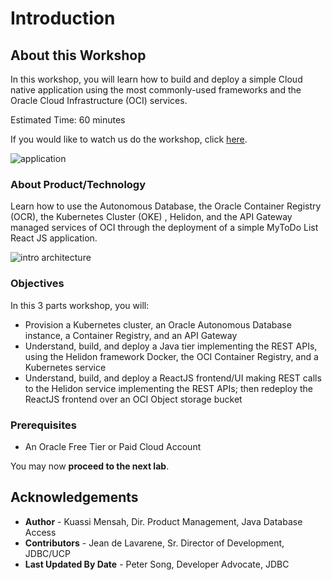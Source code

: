 # Introduction

## About this Workshop

In this workshop, you will learn how to build and deploy a simple Cloud native application using the most commonly-used frameworks and the Oracle Cloud Infrastructure (OCI) services.

Estimated Time: 60 minutes

<if type="odbw">If you would like to watch us do the workshop, click [here](https://youtu.be/JiAbVCGRcN8).</if>

![application](images/Application.png " ")

### About Product/Technology

Learn how to use the Autonomous Database, the Oracle Container Registry (OCR), the Kubernetes Cluster (OKE) , Helidon, and the API Gateway managed services of OCI through the deployment of a simple MyToDo List React JS application.

![intro architecture](images/architecture.png " ")

### Objectives

In this 3 parts workshop, you will:

* Provision a Kubernetes cluster, an Oracle Autonomous Database instance, a Container Registry, and an API Gateway
* Understand, build, and deploy a Java tier implementing the REST APIs, using the Helidon framework Docker, the OCI Container Registry, and a Kubernetes service
* Understand, build, and deploy a ReactJS frontend/UI making REST calls to the Helidon service implementing the REST APIs; then redeploy the ReactJS frontend over an OCI Object storage bucket

### Prerequisites

* An Oracle Free Tier or Paid Cloud Account

You may now **proceed to the next lab**.

## Acknowledgements

* **Author** - Kuassi Mensah, Dir. Product Management, Java Database Access
* **Contributors** - Jean de Lavarene, Sr. Director of Development, JDBC/UCP
* **Last Updated By Date** - Peter Song, Developer Advocate, JDBC